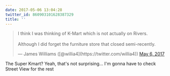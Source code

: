 ```yaml
---
date: 2017-05-06 13:04:28
twitter_id: 860903101628387329
title: ''
---
```


<blockquote class="twitter-tweet"><p lang="en" dir="ltr">I think I was thinking of K-Mart which is not actually on Rivers. <br><br>Although I did forget the furniture store that closed semi-recently.</p>&mdash; James Williams ([@willia4](https://twitter.com/willia4)) <a href="https://twitter.com/willia4/status/860902821021048832?ref_src=twsrc%5Etfw">May 6, 2017</a></blockquote>
<script async src="https://platform.twitter.com/widgets.js" charset="utf-8"></script>

The Super Kmart? Yeah, that's not surprising... I'm gonna have to check Street View for the rest
